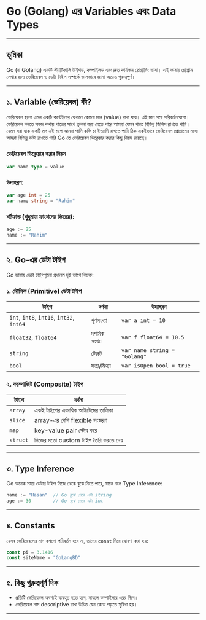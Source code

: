 
# Go (Golang) এর Variables এবং Data Types


---

## ভূমিকা

Go (বা Golang) একটি স্ট্যাটিকালি টাইপড, কম্পাইলড এবং দ্রুত কার্যক্ষম প্রোগ্রামিং ভাষা। এই ভাষায় প্রোগ্রাম লেখার জন্য ভেরিয়েবল ও ডেটা টাইপ সম্পর্কে ভালভাবে জানা অত্যন্ত গুরুত্বপূর্ণ। 

---

## ১. Variable (ভেরিয়েবল) কী?

ভেরিয়েবল হলো এমন একটি কন্টেইনার যেখানে কোনো মান (value) রাখা যায়। এই মান পরে পরিবর্তনযোগ্য। ভেরিয়েবল বলতে সহজ কথায় পাত্রের সাথে তুলনা করা যেতে পারে আমরা যেমন পাত্রে বিভিন্ন জিনিস রাখতে পারি। যেমন ধরা যাক একটি মগ এই মগে আমরা পানি কফি চা ইত্যাদি রাখতে পারি ঠিক একইভাবে ভেরিয়েবল প্রোগ্রামের মধ্যে আমরা বিভিন্ন ডাটা রাখতে পারি Go তে ভেরিয়েবল ডিক্লেয়ার করার কিছু নিয়ম রয়েছে।

### ভেরিয়েবল ডিক্লেয়ার করার নিয়ম

```go
var name type = value
````

### উদাহরণ:

```go
var age int = 25
var name string = "Rahim"
```

### শর্টহ্যান্ড (শুধুমাত্র ফাংশনের ভিতরে):

```go
age := 25
name := "Rahim"
```

---

## ২. Go-এর ডেটা টাইপ

Go ভাষায় ডেটা টাইপগুলো প্রধানত দুই ভাগে বিভক্ত:

### ১. মৌলিক (Primitive) ডেটা টাইপ

| টাইপ                                     | বর্ণনা       | উদাহরণ                       |
| ---------------------------------------- | ------------ | ---------------------------- |
| `int`, `int8`, `int16`, `int32`, `int64` | পূর্ণসংখ্যা  | `var a int = 10`             |
| `float32`, `float64`                     | দশমিক সংখ্যা | `var f float64 = 10.5`       |
| `string`                                 | টেক্সট       | `var name string = "Golang"` |
| `bool`                                   | সত্য/মিথ্যা  | `var isOpen bool = true`     |

### ২. কম্পোজিট (Composite) টাইপ

| টাইপ     | বর্ণনা                               |
| -------- | ------------------------------------ |
| `array`  | একই টাইপের একাধিক আইটেমের তালিকা     |
| `slice`  | array-এর বেশি flexible সংস্করণ       |
| `map`    | key-value pair স্টোর করে             |
| `struct` | নিজের মতো custom টাইপ তৈরি করতে দেয় |

---

## ৩. Type Inference

Go অনেক সময় ডেটার টাইপ নিজে থেকে বুঝে নিতে পারে, যাকে বলে Type Inference:

```go
name := "Hasan"  // Go বুঝে নেবে এটা string
age := 30        // Go বুঝে নেবে এটা int
```

---

## ৪. Constants

যেসব ভেরিয়েবলের মান কখনো পরিবর্তন হবে না, তাদের `const` দিয়ে ঘোষণা করা হয়:

```go
const pi = 3.1416
const siteName = "GoLangBD"
```

---

## ৫. কিছু গুরুত্বপূর্ণ দিক

* প্রতিটি ভেরিয়েবল অবশ্যই ব্যবহৃত হতে হবে, নাহলে কম্পাইলার এরর দিবে।
* ভেরিয়েবল নাম descriptive রাখা উচিত যেন কোড পড়তে সুবিধা হয়।

---

